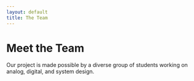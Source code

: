 ```yaml
---
layout: default
title: The Team
---
```


# Meet the Team

Our project is made possible by a diverse group of students working on analog, digital, and system design.
